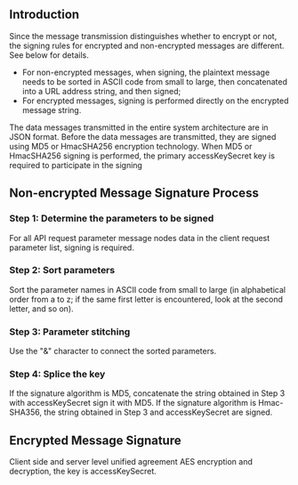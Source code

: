 ## Introduction
Since the message transmission distinguishes whether to encrypt or not, the signing rules for encrypted and non-encrypted messages are different. See below for details.

- For non-encrypted messages, when signing, the plaintext message needs to be sorted in ASCII code from small to large, then concatenated into a URL address string, and then signed;
- For encrypted messages, signing is performed directly on the encrypted message string.

The data messages transmitted in the entire system architecture are in JSON format. Before the data messages are transmitted, they are signed using MD5 or HmacSHA256 encryption technology. When MD5 or HmacSHA256 signing is performed, the primary accessKeySecret key is required to participate in the signing

## **Non-encrypted Message Signature Process**

### Step 1: **Determine the parameters to be signed**

For all API request parameter message nodes data in the client request parameter list, signing is required.

### Step 2: **Sort parameters**

Sort the parameter names in ASCII code from small to large (in alphabetical order from a to z; if the same first letter is encountered, look at the second letter, and so on).

### Step 3: Parameter stitching

Use the "&" character to connect the sorted parameters.

### Step 4: Splice the key

If the signature algorithm is MD5, concatenate the string obtained in Step 3 with accessKeySecret sign it with MD5.
If the signature algorithm is Hmac-SHA356, the string obtained in Step 3 and accessKeySecret are signed.

## Encrypted Message Signature

Client side and server level unified agreement AES encryption and decryption, the key is accessKeySecret.
